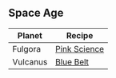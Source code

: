 ## Space Age

| Planet   | Recipe  |
|----------|---------|
| Fulgora  | [Pink Science](./space_age/fulgora/pink_science.md) |
| Vulcanus | [Blue Belt](./space_age/vulcanus/blue_belt.md) |
